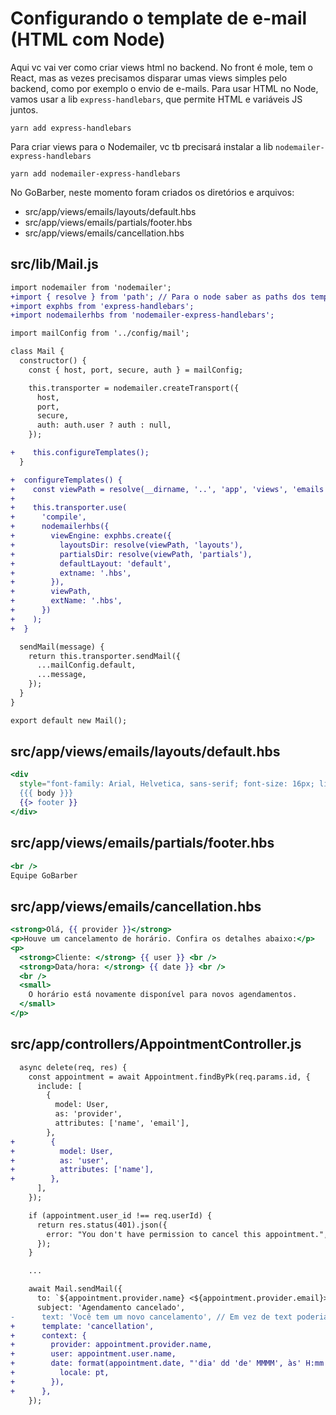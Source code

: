# Configurando o template de e-mail (HTML com Node)

Aqui vc vai ver como criar views html no backend. No front é mole, tem o React,
mas as vezes precisamos disparar umas views simples pelo backend, como por
exemplo o envio de e-mails. Para usar HTML no Node, vamos usar a lib
`express-handlebars`, que permite HTML e variáveis JS juntos.

`yarn add express-handlebars`

Para criar views para o Nodemailer, vc tb precisará instalar a lib
`nodemailer-express-handlebars`

`yarn add nodemailer-express-handlebars`

No GoBarber, neste momento foram criados os diretórios e arquivos:

- src/app/views/emails/layouts/default.hbs
- src/app/views/emails/partials/footer.hbs
- src/app/views/emails/cancellation.hbs

## src/lib/Mail.js

```diff
import nodemailer from 'nodemailer';
+import { resolve } from 'path'; // Para o node saber as paths dos templates
+import exphbs from 'express-handlebars';
+import nodemailerhbs from 'nodemailer-express-handlebars';

import mailConfig from '../config/mail';

class Mail {
  constructor() {
    const { host, port, secure, auth } = mailConfig;

    this.transporter = nodemailer.createTransport({
      host,
      port,
      secure,
      auth: auth.user ? auth : null,
    });

+    this.configureTemplates();
  }

+  configureTemplates() {
+    const viewPath = resolve(__dirname, '..', 'app', 'views', 'emails');
+
+    this.transporter.use(
+      'compile',
+      nodemailerhbs({
+        viewEngine: exphbs.create({
+          layoutsDir: resolve(viewPath, 'layouts'),
+          partialsDir: resolve(viewPath, 'partials'),
+          defaultLayout: 'default',
+          extname: '.hbs',
+        }),
+        viewPath,
+        extName: '.hbs',
+      })
+    );
+  }

  sendMail(message) {
    return this.transporter.sendMail({
      ...mailConfig.default,
      ...message,
    });
  }
}

export default new Mail();
```

## src/app/views/emails/layouts/default.hbs

```hbs
<div
  style="font-family: Arial, Helvetica, sans-serif; font-size: 16px; line-height: 1.6; color: #222; max-width: 600px">
  {{{ body }}}
  {{> footer }}
</div>
```

## src/app/views/emails/partials/footer.hbs

```hbs
<br />
Equipe GoBarber
```

## src/app/views/emails/cancellation.hbs

```hbs
<strong>Olá, {{ provider }}</strong>
<p>Houve um cancelamento de horário. Confira os detalhes abaixo:</p>
<p>
  <strong>Cliente: </strong> {{ user }} <br />
  <strong>Data/hora: </strong> {{ date }} <br />
  <br />
  <small>
    O horário está novamente disponível para novos agendamentos.
  </small>
</p>
```

## src/app/controllers/AppointmentController.js

```diff
  async delete(req, res) {
    const appointment = await Appointment.findByPk(req.params.id, {
      include: [
        {
          model: User,
          as: 'provider',
          attributes: ['name', 'email'],
        },
+        {
+          model: User,
+          as: 'user',
+          attributes: ['name'],
+        },
      ],
    });

    if (appointment.user_id !== req.userId) {
      return res.status(401).json({
        error: "You don't have permission to cancel this appointment.",
      });
    }

    ...

    await Mail.sendMail({
      to: `${appointment.provider.name} <${appointment.provider.email}>`,
      subject: 'Agendamento cancelado',
-      text: 'Você tem um novo cancelamento', // Em vez de text poderia ser um html
+      template: 'cancellation',
+      context: {
+        provider: appointment.provider.name,
+        user: appointment.user.name,
+        date: format(appointment.date, "'dia' dd 'de' MMMM', às' H:mm'h'", {
+          locale: pt,
+        }),
+      },
    });
```
